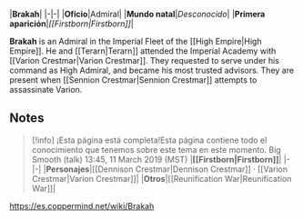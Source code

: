 |**Brakah**|
|-|-|
|**Oficio**|Admiral|
|**Mundo natal**|*Desconocido*|
|**Primera aparición**|*[[Firstborn\|Firstborn]]*|

**Brakah** is an Admiral in the Imperial Fleet of the [[High Empire\|High Empire]]. He and [[Terarn\|Terarn]] attended the Imperial Academy with [[Varion Crestmar\|Varion Crestmar]]. They requested to serve under his command as High Admiral, and became his most trusted advisors. They are present when [[Sennion Crestmar\|Sennion Crestmar]] attempts to assassinate Varion.

## Notes

> [!info] ¡Esta página está completa!Esta página contiene todo el conocimiento que tenemos sobre este tema en este momento.
Big Smooth (talk) 13:45, 11 March 2019 (MST)
|**[[Firstborn\|Firstborn]]**|
|-|-|
|**Personajes**|[[Dennison Crestmar\|Dennison Crestmar]] · [[Varion Crestmar\|Varion Crestmar]]|
|**Otros**|[[Reunification War\|Reunification War]]|



https://es.coppermind.net/wiki/Brakah